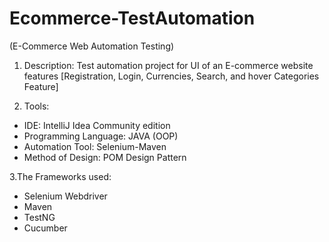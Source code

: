 # Ecommerce-TestAutomation
(E-Commerce Web Automation Testing)
1. Description: Test automation project for UI of an E-commerce website features [Registration, Login, Currencies, Search, and hover Categories Feature]

2. Tools:

- IDE: IntelliJ Idea Community edition
- Programming Language: JAVA (OOP)
- Automation Tool: Selenium-Maven
- Method of Design: POM Design Pattern

3.The Frameworks used:

- Selenium Webdriver
- Maven
- TestNG
- Cucumber
